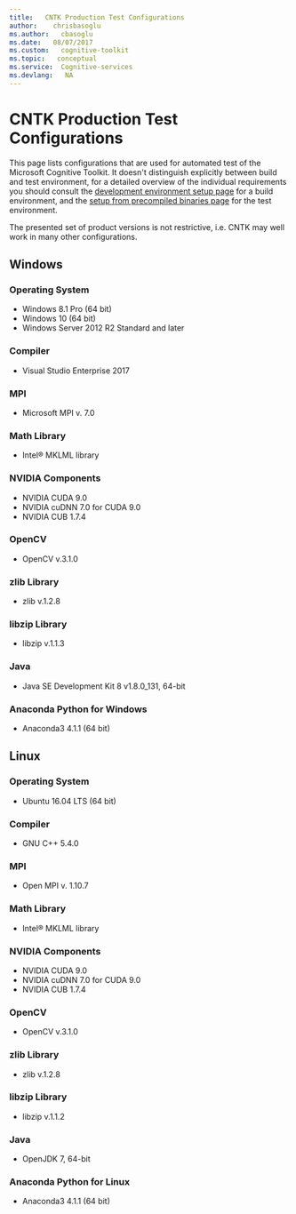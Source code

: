 ```yaml
---
title:   CNTK Production Test Configurations
author:    chrisbasoglu
ms.author:   cbasoglu
ms.date:   08/07/2017
ms.custom:   cognitive-toolkit
ms.topic:   conceptual
ms.service:  Cognitive-services
ms.devlang:   NA
---
```

# CNTK Production Test Configurations

This page lists configurations that are used for automated test of the Microsoft Cognitive Toolkit. It doesn't distinguish explicitly between build and test environment, for a detailed overview of the individual requirements you should consult the [development environment setup page](./Setup-development-environment.md) for a build environment, and the [setup from precompiled binaries page](./Setup-CNTK-on-your-machine.md) for the test environment.

The presented set of product versions is not restrictive, i.e. CNTK may well work in many other configurations.

## Windows

### Operating System

* Windows 8.1 Pro (64 bit)
* Windows 10 (64 bit)
* Windows Server 2012 R2 Standard and later

### Compiler

* Visual Studio Enterprise 2017

### MPI

* Microsoft MPI v. 7.0

### Math Library

* Intel® MKLML library

### NVIDIA Components

* NVIDIA CUDA 9.0
* NVIDIA cuDNN 7.0 for CUDA 9.0
* NVIDIA CUB 1.7.4

### OpenCV

* OpenCV v.3.1.0

### zlib Library

* zlib v.1.2.8

### libzip Library

* libzip v.1.1.3

### Java

* Java SE Development Kit 8 v1.8.0\_131, 64-bit

### Anaconda Python for Windows

* Anaconda3 4.1.1 (64 bit)

## Linux

### Operating System

* Ubuntu 16.04 LTS (64 bit)

### Compiler

* GNU C++ 5.4.0

### MPI

* Open MPI v. 1.10.7

### Math Library

* Intel® MKLML library

### NVIDIA Components

* NVIDIA CUDA 9.0
* NVIDIA cuDNN 7.0 for CUDA 9.0
* NVIDIA CUB 1.7.4

### OpenCV

* OpenCV v.3.1.0

### zlib Library

* zlib v.1.2.8

### libzip Library

* libzip v.1.1.2

### Java

* OpenJDK 7, 64-bit

### Anaconda Python for Linux

* Anaconda3 4.1.1 (64 bit)